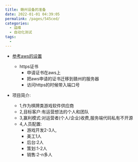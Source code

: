 ```yaml
---
title: 赣州设备的准备
date: 2022-01-01 04:39:05
permalink: /pages/545ced/
categories:
  - 运维
  - 自动化测试
tags:
  - 
---
```




* [参考aws的设置](/pages/f11e40/)
    * https证书
        * 申请证书在aws上
        * 把aws申请的证书迁移到赣州的服务器
        * 访问https的时候带入端口号



* 项目简介:
  * 1,作为棋牌类游戏软件供应商
  * 2,目标客户:有运营想法的个人和团队
  * 3,赢利模式:对运营者(个人/企业)收费,服务端代码私有不开源
  * 4,人员配置:
    * 游戏开发2-3人,
    * 美工1人
    * 后台:2人
    * 策划:1-2人 
    * 销售:2-n多人

    


